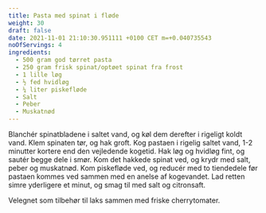 ```yaml
---
title: Pasta med spinat i fløde
weight: 30
draft: false
date: 2021-11-01 21:10:30.951111 +0100 CET m=+0.040735543
noOfServings: 4
ingredients:
  - 500 gram god tørret pasta
  - 250 gram frisk spinat/optøet spinat fra frost
  - 1 lille løg
  - ½ fed hvidløg
  - ¼ liter piskefløde
  - Salt
  - Peber
  - Muskatnød
---
```




Blanchér spinatbladene i saltet vand, og køl dem derefter i rigeligt
koldt vand. Klem spinaten tør, og hak groft. Kog pastaen i rigelig
saltet vand, 1-2 minutter kortere end den vejledende kogetid. Hak løg og
hvidløg fint, og sautér begge dele i smør. Kom det hakkede spinat ved,
og krydr med salt, peber og muskatnød. Kom piskefløde ved, og reducér
med to tiendedele før pastaen kommes ved sammen med en anelse af
kogevandet. Lad retten simre yderligere et minut, og smag til med salt
og citronsaft.

Velegnet som tilbehør til laks sammen med friske cherrytomater.

